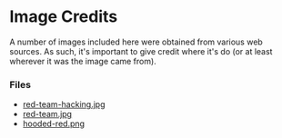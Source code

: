 # Image Credits

A number of images included here were obtained from various web sources. As such, it's important to give credit where it's do (or at least wherever it was the image came from).

### Files

- [red-team-hacking.jpg](https://www.e-spincorp.com/wp-content/uploads/2020/05/redteam-hacking-attack-operation-hackers-coordination-1280x.jpg)
- [red-team.jpg](https://res.cloudinary.com/teepublic/image/private/s--lHA_b3sV--/t_Preview/b_rgb:191919,c_limit,f_jpg,h_630,q_90,w_630/v1492798256/production/designs/1499286_1.jpg)
- [hooded-red.png](https://cloudcasterswebsitestrg.blob.core.windows.net/brfiles/2021/10/ep19-head.png)

